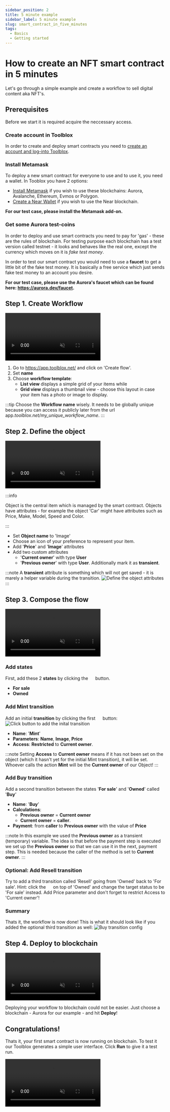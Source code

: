 ```yaml
---
sidebar_position: 2
title: 5 minute example
sidebar_label: 5 minute example
slug: smart_contract_in_five_minutes
tags:
  - Basics
  - Getting started
---
```


# How to create an NFT smart contract in 5 minutes

Let's go through a simple example and create a workflow to sell digital content aka NFT's.

## Prerequisites

Before we start it is required acquire the neccessary access.

### Create account in Toolblox

In order to create and deploy smart contracts you need to [create an account and log-into Toolblox](https://app.toolblox.net/authentication/login?returnUrl=https%3A%2F%2Fapp.toolblox.net%2F).

### Install Metamask

To deploy a new smart contract for everyone to use and to use it, you need a wallet. In Tooblox you have 2 options:
* [Install Metamask](https://metamask.io/download/) if you wish to use these blockchains: Aurora, Avalanche, Ethereum, Evmos or Polygon.
* [Create a Near Wallet](https://wallet.testnet.near.org/) if you wish to use the Near blockchain.

**For our test case, please install the Metamask add-on.**

### Get some Aurora test-coins

In order to deploy and use smart contracts you need to pay for 'gas' - these are the rules of blockchain. For testing purpose each blockchain has a test version called testnet - it looks and behaves like the real one, except the currency which moves on it is *fake test money*.

In order to test our smart contract you would need to use a **faucet** to get a little bit of the fake test money. It is basically a free service which just sends fake test money to an account you desire.

**For our test case, please use the Aurora's faucet which can be found here: https://aurora.dev/faucet.**

## Step 1. Create Workflow

<video autoplay="autoplay" playsinline="playsinline" muted="muted" loop="loop" >
  <source src="/vid/step0.mp4" type="video/mp4"></source>
   <img src="/img/screens/create_workflow_1.png" title="Your browser does not support the <video> tag"></img>
  Your browser does not support the video tag.
</video>

1. Go to https://app.toolblox.net/ and click on 'Create flow'.
1. Set **name**
1. Choose **workflow template**:
   * **List view** displays a simple grid of your items while
   * **Grid view** displays a thumbnail view - choose this layout in case your item has a photo or image to display.

:::tip
Choose the **Workflow name** wisely. It needs to be globally unique because you can access it publicly later from the url app.*toolblox.net/my_unique_workflow_name*. 
:::

## Step 2. Define the object

<video autoplay="autoplay" playsinline="playsinline" muted="muted" loop="loop" >
  <source src="/vid/step1.mp4" type="video/mp4"></source>
   <img src="/img/screens/create_workflow_2.png" title="Your browser does not support the <video> tag"></img>
  Your browser does not support the video tag.
</video>

:::info

Object is the central item which is managed by the smart contract. Objects have attributes - for example the object 'Car' might have attributes such as Price, Make, Model, Speed and Color.

:::


* Set **Object name** to 'Image'
* Choose an icon of your preference to represent your item.
* Add '**Price**' and '**Image**' attributes
* Add two custom attributes
    * '**Current owner**' with type **User**
    * '**Previous owner**' with type **User**. Additionally mark it as **transient**.
    
:::note
A **transient** attribute is something which will not get saved - it is marely a helper variable during the transition.
![Define the object attributes](/img/screens/create_workflow_transient.png)
:::

## Step 3. Compose the flow

<video autoplay="autoplay" playsinline="playsinline" muted="muted" loop="loop" >
  <source src="/vid/step3.mp4" type="video/mp4"></source>
   <img src="/img/screens/create_workflow_6.png" title="Your browser does not support the <video> tag"></img>
  Your browser does not support the video tag.
</video>

### Add states

First, add these 2 **states** by clicking the <img src="https://raw.githubusercontent.com/FortAwesome/Font-Awesome/6.x/svgs/solid/circle-plus.svg" width="15" height="15" icon="icon"/> button. 
* **For sale**
* **Owned**

### Add Mint transition

Add an initial **transition** by clicking the first <img src="https://raw.githubusercontent.com/FortAwesome/Font-Awesome/6.x/svgs/solid/circle-plus.svg" width="15" height="15" icon="icon"/> button: ![Click button to add the inital transition](/img/screens/create_workflow_3.png) 
* **Name**: '**Mint**'
* **Parameters**: **Name**, **Image**, **Price**
* **Access**: **Restricted** to **Current owner**.

:::note
Setting **Access** to **Current owner** means if it has not been set on the object (which it hasn't yet for the initial Mint transition), it will be set. Whoever calls the action **Mint** will be the **Current owner** of our Object!
:::

### Add Buy transition

Add a second transition between the states '**For sale**' and '**Owned**' called '**Buy**'
* **Name**: '**Buy**'
* **Calculations**:
    * **Previous owner** = **Current owner**
    * **Current owner** = **caller**. 
* **Payment**: from **caller** to **Previous owner** with the value of **Price**

:::note
In this example we used the **Previous owner** as a transient (temporary) variable. The idea is that before the payment step is executed we set up the **Previous owner** so that we can use it in the next, payment step. This is needed because the caller of the method is set to **Current owner**.
:::

### Optional: Add Resell transition

Try to add a third transition called 'Resell' going from 'Owned' back to 'For sale'. Hint: click the <img src="https://raw.githubusercontent.com/FortAwesome/Font-Awesome/6.x/svgs/solid/circle-plus.svg"  icon="icon" width="15" height="15"/> on top of 'Owned' and change the target status to be 'For sale' instead. Add Price parameter and don't forget to restrict Access to 'Current owner'!


### Summary

Thats it, the workflow is now done! This is what it should look like if you added the optional third transition as well:
![Buy transition config](/img/screens/create_workflow_6.png) 

## Step 4. Deploy to blockchain

<video autoplay="autoplay" playsinline="playsinline" muted="muted" loop="loop" >
  <source src="/vid/step4.mp4" type="video/mp4"></source>
   <img src="/img/screens/create_workflow_6.png" title="Your browser does not support the <video> tag"></img>
  Your browser does not support the video tag.
</video>

Deploying your workflow to blockchain could not be easier. Just choose a blockchain - Aurora for our example - and hit **Deploy**!

## Congratulations!

Thats it, your first smart contract is now running on blockchain. To test it our Toolblox generates a simple user interface. Click **Run** to give it a test run.

<video autoplay="autoplay" playsinline="playsinline" muted="muted" loop="loop" >
  <source src="/vid/step5.mp4" type="video/mp4"></source>
   <img src="/img/screens/create_workflow_6.png" title="Your browser does not support the <video> tag"></img>
  Your browser does not support the video tag.
</video>
